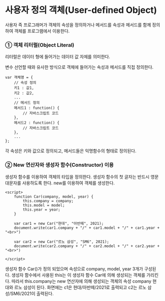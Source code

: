# 사용자 정의 객체(User-defined Object)
사용자 즉 프로그래머가 객체의 속성을 정의하거나 메서드를 속성과 메서드를 함께 정의하여 객체를 프로그램에서 이용한다.

### ① 객체 리터럴(Object Literal)
리터럴은 데이터 형에 들어가는 데이터 값 자체를 의미한다.

변수 선언할 때와 유사한 방식으로 객체에 들어가는 속성과 메서드를 직접 정의한다.
~~~
var 객체명 = {
	// 속성 정의
	키1 : 값1,
    키2 : 값2,
    ...
    // 메서드 정의
    메서드1 : function() {
    	// 자바스크립트 코드
    },
    메서드2 : function() {
    	// 자바스크립트 코드
    },
    ...
};
~~~
각 속성은 키와 값으로 정의되고, 메서드들은 익명함수의 형태로 정의된다.



### ② New 연산자와 생성자 함수(Constructor) 이용
생성자 함수를 이용하여 객체의 타입을 정의한다.
생성자 함수의 첫 글자는 반드시 영문 대문자를 사용하도록 한다.
new를 이용하여 객체를 생성한다.
~~~
<script>
    function Car(company, model, year) {
    	this.company = company;
        this.model = model;
        this.year = year;
    }
    
    var car1 = new Car("현대", "아반떼", 2021);
    document.write(car1.company + "/" + car1.model + "/" + car1.year + "<br>")

    var car2 = new Car("르노 삼성", "SM6", 2021);    
    document.write(car2.company + "/" + car2.model + "/" + car2.year + "<br>")

</script>
~~~
생성자 함수 Car()가 정의 되었으며 속성으로 company, model, year 3개가 구성된다. 생성자 함수에서 사용된 this는 이 생성자 함수 Car에 의해 생성되는 객체를 가리킨다. 따라서 this.company는 new 연산자에 의해 생성되는 객체의 속성 company 현대와 르노 삼성이 된다. 화면에는 c1은 현대/아반떼/2021로 출력되고 c2는 르노 삼성/SM6/2021이 출력된다.